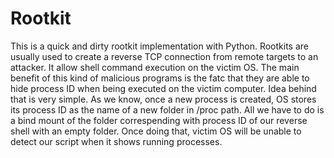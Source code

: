 # Rootkit
This is a quick and dirty rootkit implementation with Python.
Rootkits are usually used to create a reverse TCP connection from remote targets to an attacker. It allow shell command execution on the victim OS. 
The main benefit of this kind of malicious programs is the fatc that they are able to hide process ID when being executed on the victim computer.
Idea behind that is very simple. As we know, once a new process is created, OS stores its process ID as the name of a new folder in /proc path.
All we have to do is a bind mount of the folder correspending with process ID of our reverse shell with an empty folder. 
Once doing that, victim OS will be unable to detect our script when it shows running processes.
 
